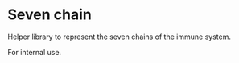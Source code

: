 # Seven chain

Helper library to represent the seven chains of the immune system.

For internal use.
